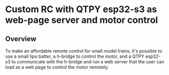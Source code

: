 # Custom RC with QTPY esp32-s3 as web-page server and motor control

## Overview

To make an affordable remote control for small model trains, it's possible to use a small lipo batter, a h-bridge to control the motor, and a QTPY esp32-s3 to communicate with the h-bridge and run a web server that the user can load as a web page to control the motor remotely.
